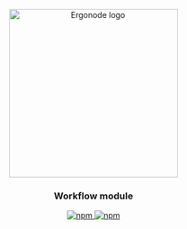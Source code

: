 
<p align="center">
  <a href="https://ergonode.com" rel="noopener noreferrer">
    <img width="300" src="https://ergonode.com/img/logo-dark.svg" alt="Ergonode logo">
  </a>
</p>
<h3 align="center">Workflow module</h3>
<p align="center">
  <a href="https://www.npmjs.com/package/@ergonode/workflow">
    <img alt="npm" src="https://img.shields.io/npm/v/@ergonode/workflow">
  </a>
  <a href="https://www.npmjs.com/package/@ergonode/workflow">
    <img alt="npm" src="https://img.shields.io/npm/l/@ergonode/workflow">
  </a>
</p>
<br>
